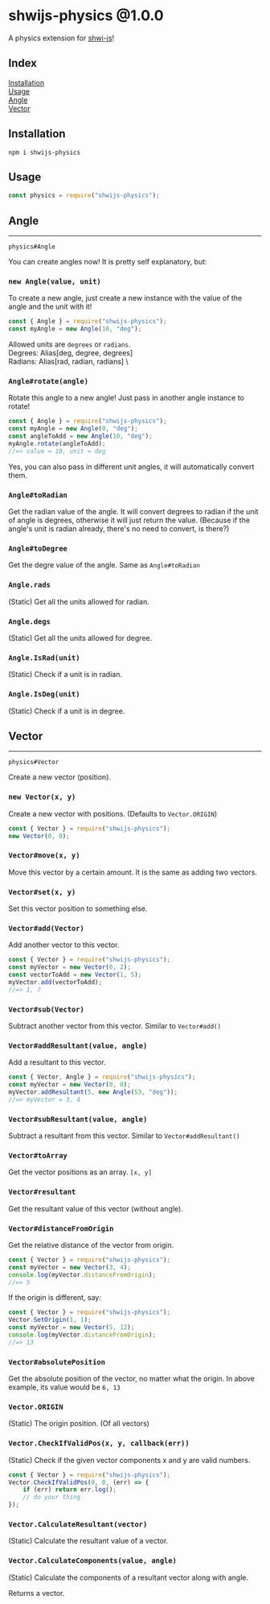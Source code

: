# shwijs-physics @1.0.0

A physics extension for [shwi-js](https://www.npmjs.com/package/shwi-js)!

## Index

[Installation](#installation) \
[Usage](#usage) \
[Angle](#angle) \
[Vector](#vector)

## Installation

```
npm i shwijs-physics
```

## Usage

```js
const physics = require("shwijs-physics");
```

## Angle

---

`physics#Angle`

You can create angles now! It is pretty self explanatory, but:

### <a id="newAngle" name="newAngle"></a> `new Angle(value, unit)`

To create a new angle, just create a new instance with the value of the angle and the unit with it!

```js
const { Angle } = require("shwijs-physics");
const myAngle = new Angle(10, "deg");
```

Allowed units are `degrees` or `radians`. \
Degrees: Alias[deg, degree, degrees] \
Radians: Alias[rad, radian, radians] \

### <a id="angle-rotate" name="angle-rotate"></a> `Angle#rotate(angle)`

Rotate this angle to a new angle! Just pass in another angle instance to rotate!

```js
const { Angle } = require("shwijs-physics");
const myAngle = new Angle(0, "deg");
const angleToAdd = new Angle(10, "deg");
myAngle.rotate(angleToAdd);
//=> value = 10, unit = deg
```

Yes, you can also pass in different unit angles, it will automatically convert them.

### <a name="angleToRad" id="angleToRad"> </a> `Angle#toRadian`

Get the radian value of the angle. It will convert degrees to radian if the unit of angle is degrees, otherwise it will just return the value. (Because if the angle's unit is radian already, there's no need to convert, is there?)

### <a name="angleToDeg" id="angleToDeg"> </a> `Angle#toDegree`

Get the degre value of the angle. Same as `Angle#toRadian`

### `Angle.rads`

(Static) Get all the units allowed for radian.

### `Angle.degs`

(Static) Get all the units allowed for degree.

### `Angle.IsRad(unit)`

(Static) Check if a unit is in radian.

### `Angle.IsDeg(unit)`

(Static) Check if a unit is in degree.

## Vector

---

`physics#Vector`

Create a new vector (position).

### `new Vector(x, y)`

Create a new vector with positions. (Defaults to `Vector.ORIGIN`)

```js
const { Vector } = require("shwijs-physics");
new Vector(0, 0);
```

### `Vector#move(x, y)`

Move this vector by a certain amount. It is the same as adding two vectors.

### `Vector#set(x, y)`

Set this vector position to something else.

### `Vector#add(Vector)`

Add another vector to this vector.

```js
const { Vector } = require("shwijs-physics");
const myVector = new Vector(0, 2);
const vectorToAdd = new Vector(1, 5);
myVector.add(vectorToAdd);
//=> 1, 7
```

### `Vector#sub(Vector)`

Subtract another vector from this vector. Similar to `Vector#add()`

### `Vector#addResultant(value, angle)`

Add a resultant to this vector.

```js
const { Vector, Angle } = require("shwijs-physics");
const myVector = new Vector(0, 0);
myVector.addResultant(5, new Angle(53, "deg"));
//=> myVector = 3, 4
```

### `Vector#subResultant(value, angle)`

Subtract a resultant from this vector. Similar to `Vector#addResultant()`

### `Vector#toArray`

Get the vector positions as an array. `[x, y]`

### `Vector#resultant`

Get the resultant value of this vector (without angle).

### `Vector#distanceFromOrigin`

Get the relative distance of the vector from origin.

```js
const { Vector } = require("shwijs-physics");
const myVector = new Vector(3, 4);
console.log(myVector.distanceFromOrigin);
//=> 5
```

If the origin is different, say:

```js
const { Vector } = require("shwijs-physics");
Vector.SetOrigin(1, 1);
const myVector = new Vector(5, 12);
console.log(myVector.distanceFromOrigin);
//=> 13
```

### `Vector#absolutePosition`

Get the absolute position of the vector, no matter what the origin. In above example, its value would be `6, 13`

### `Vector.ORIGIN`

(Static) The origin position. (Of all vectors)

### `Vector.CheckIfValidPos(x, y, callback(err))`

(Static) Check if the given vector components x and y are valid numbers.

```js
const { Vector } = require("shwijs-physics");
Vector.CheckIfValidPos(0, 0, (err) => {
	if (err) return err.log();
	// do your thing
});
```

### `Vector.CalculateResultant(vector)`

(Static) Calculate the resultant value of a vector.

### `Vector.CalculateComponents(value, angle)`

(Static) Calculate the components of a resultant vector along with angle.

Returns a vector.
